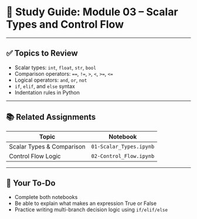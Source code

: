 # 📘 Study Guide: Module 03 – Scalar Types and Control Flow

---

## ✅ Topics to Review

- Scalar types: `int`, `float`, `str`, `bool`
- Comparison operators: `==`, `!=`, `>`, `<`, `>=`, `<=`
- Logical operators: `and`, `or`, `not`
- `if`, `elif`, and `else` syntax
- Indentation rules in Python

---

## 📚 Related Assignments

| Topic | Notebook |
|-------|----------|
| Scalar Types & Comparison | `01-Scalar_Types.ipynb` |
| Control Flow Logic | `02-Control_Flow.ipynb` |

---

## 🧾 Your To-Do

- Complete both notebooks
- Be able to explain what makes an expression True or False
- Practice writing multi-branch decision logic using `if/elif/else`

